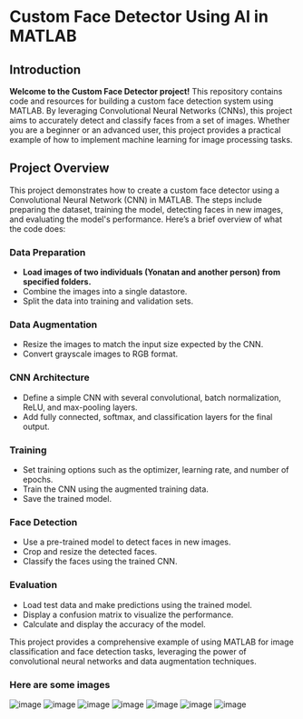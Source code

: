 # Custom Face Detector Using AI in MATLAB

## Introduction
**Welcome to the Custom Face Detector project!** This repository contains code and resources for building a custom face detection system using MATLAB. By leveraging Convolutional Neural Networks (CNNs), this project aims to accurately detect and classify faces from a set of images. Whether you are a beginner or an advanced user, this project provides a practical example of how to implement machine learning for image processing tasks.

## Project Overview
This project demonstrates how to create a custom face detector using a Convolutional Neural Network (CNN) in MATLAB. The steps include preparing the dataset, training the model, detecting faces in new images, and evaluating the model's performance. Here’s a brief overview of what the code does:

### Data Preparation
- **Load images of two individuals (Yonatan and another person) from specified folders.**
- Combine the images into a single datastore.
- Split the data into training and validation sets.

### Data Augmentation
- Resize the images to match the input size expected by the CNN.
- Convert grayscale images to RGB format.

### CNN Architecture
- Define a simple CNN with several convolutional, batch normalization, ReLU, and max-pooling layers.
- Add fully connected, softmax, and classification layers for the final output.

### Training
- Set training options such as the optimizer, learning rate, and number of epochs.
- Train the CNN using the augmented training data.
- Save the trained model.

### Face Detection
- Use a pre-trained model to detect faces in new images.
- Crop and resize the detected faces.
- Classify the faces using the trained CNN.

### Evaluation
- Load test data and make predictions using the trained model.
- Display a confusion matrix to visualize the performance.
- Calculate and display the accuracy of the model.

This project provides a comprehensive example of using MATLAB for image classification and face detection tasks, leveraging the power of convolutional neural networks and data augmentation techniques.
### Here are some images 
![image](https://github.com/Yonatankinfe/MathlabFaceDetector/assets/158090444/c1556bf5-4ec4-4e1c-8254-e8cb237d7c3e)
![image](https://github.com/Yonatankinfe/MathlabFaceDetector/assets/158090444/2a9d2588-8ea4-40a5-8809-5c91ef31bc0a)
![image](https://github.com/Yonatankinfe/MathlabFaceDetector/assets/158090444/27e94976-3a80-42f2-bc00-0e3f5bea75d4)
![image](https://github.com/Yonatankinfe/MathlabFaceDetector/assets/158090444/293b1e9b-32fe-4224-b6f2-cf6c0c6c7a11)
![image](https://github.com/Yonatankinfe/MathlabFaceDetector/assets/158090444/f11a6d74-7759-4697-83ec-3e9cdb1d32e5)
![image](https://github.com/Yonatankinfe/MathlabFaceDetector/assets/158090444/e1dab04b-bef5-4849-98c0-d3a3ed8b0541)
![image](https://github.com/Yonatankinfe/MathlabFaceDetector/assets/158090444/a2ad74a9-3d8f-4e9d-b443-970c051559ad)
